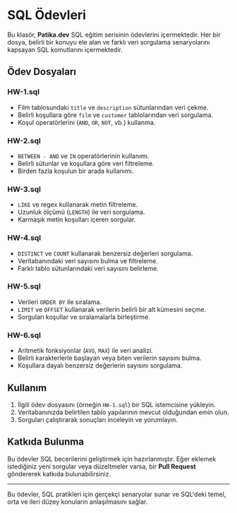 # SQL Ödevleri

Bu klasör, **Patika.dev** SQL eğitim serisinin ödevlerini içermektedir. Her bir dosya, belirli bir konuyu ele alan ve farklı veri sorgulama senaryolarını kapsayan SQL komutlarını içermektedir.

## Ödev Dosyaları

### HW-1.sql
- Film tablosundaki `title` ve `description` sütunlarından veri çekme.
- Belirli koşullara göre `film` ve `customer` tablolarından veri sorgulama.
- Koşul operatörlerini (`AND`, `OR`, `NOT`, vb.) kullanma.

### HW-2.sql
- `BETWEEN - AND` ve `IN` operatörlerinin kullanımı.
- Belirli sütunlar ve koşullara göre veri filtreleme.
- Birden fazla koşulun bir arada kullanımı.

### HW-3.sql
- `LIKE` ve regex kullanarak metin filtreleme.
- Uzunluk ölçümü (`LENGTH`) ile veri sorgulama.
- Karmaşık metin koşulları içeren sorgular.

### HW-4.sql
- `DISTINCT` ve `COUNT` kullanarak benzersiz değerleri sorgulama.
- Veritabanındaki veri sayısını bulma ve filtreleme.
- Farklı tablo sütunlarındaki veri sayısını belirleme.

### HW-5.sql
- Verileri `ORDER BY` ile sıralama.
- `LIMIT` ve `OFFSET` kullanarak verilerin belirli bir alt kümesini seçme.
- Sorguları koşullar ve sıralamalarla birleştirme.

### HW-6.sql
- Aritmetik fonksiyonlar (`AVG`, `MAX`) ile veri analizi.
- Belirli karakterlerle başlayan veya biten verilerin sayısını bulma.
- Koşullara dayalı benzersiz değerlerin sayısını sorgulama.

## Kullanım

1. İlgili ödev dosyasını (örneğin `HW-1.sql`) bir SQL istemcisine yükleyin.
2. Veritabanınızda belirtilen tablo yapılarının mevcut olduğundan emin olun.
3. Sorguları çalıştırarak sonuçları inceleyin ve yorumlayın.

## Katkıda Bulunma

Bu ödevler SQL becerilerini geliştirmek için hazırlanmıştır. Eğer eklemek istediğiniz yeni sorgular veya düzeltmeler varsa, bir **Pull Request** göndererek katkıda bulunabilirsiniz.

---

Bu ödevler, SQL pratikleri için gerçekçi senaryolar sunar ve SQL'deki temel, orta ve ileri düzey konuların anlaşılmasını sağlar.
